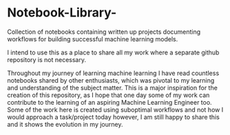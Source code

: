 # Notebook-Library-
Collection of notebooks containing written up projects documenting workflows for building successful machine learning models.

I intend to use this as a place to share all my work where a separate github repository is not necessary.

Throughout my journey of learning machine learning I have read countless notebooks shared by other enthusiasts, which was pivotal to my learning and understanding of the subject matter. This is a major inspiration for the creation of this repository, as I hope that one day some of my work can contribute to the learning of an aspiring Machine Learning Engineer too. Some of the work here is created using suboptimal workflows and not how I would approach a task/project today however, I am still happy to share this and it shows the evolution in my journey.
